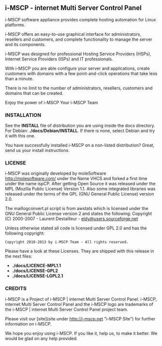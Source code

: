 ## i-MSCP - internet Multi Server Control Panel

i-MSCP software appliance provides complete hosting automation for Linux platforms.

i-MSCP offers an easy-to-use graphical interface for administrators, resellers and customers, and complete functionality to manage the server and its components.

i-MSCP was designed for professional Hosting Service Providers (HSPs), Internet Service Providers (ISPs) and IT professionals.

With i-MSCP you are able configure your server and applications, create customers with domains with a few point-and-click operations that take less than a minute.

There is no limit to the number of administrators, resellers, customers and domains that can be created.

Enjoy the power of i-MSCP
Your i-MSCP Team

### INSTALLATION


See the **INSTALL** file of distribution you are using inside the docs directory. For Debian: **./docs/Debian/INSTALL**.
If there is none, select Debian and try it with this one.

You have successfully installed i-MSCP on a non-listed distribution? Great, send us your install instructions.

### LICENSE


i-MSCP was originally developed by moleSoftware http://molesoftware.com/ under the Name VHCS and forked a first time under the name ispCP. After getting Open Source it was released under the MPL (Mozilla Public License) Version 1.1. Also some integrated libraries was released under the terms of the GPL (GNU General Public License) version 2.0.

The maillogconvert.pl script is from awstats which is licensed under the GNU General Public License version 2 and states the following: Copyright (C) 2000-2007 - Laurent Destailleur - eldy@users.sourceforge.net

Unless otherwise stated all code is licensed under GPL 2.0 and has the following copyright:

	Copyright 2010-2013 by i-MSCP Team - All rights reserved.

Please have a look at these Licenses. They are shipped with this release in the next files:

  - **./docs/LICENCE-MPL1.1**
  - **./docs/LICENSE-GPL2**
  - **./docs/LICENSE-LGPL2.1**

### CREDITS

i-MSCP is a Project of i-MSCP | internet Multi Server Control Panel. i-MSCP, internet Multi Server Control Panel and the i-MSCP logo are trademarks of the i-MSCP | internet Multi Server Control Panel project team.

Please visit our [site](site under http://i-mscp.net "i-MSCP Site") for further information on i-MSCP.

We hope you enjoy using i-MSCP. If you like it, help us, to make it better. We would be glad on any help provided.
